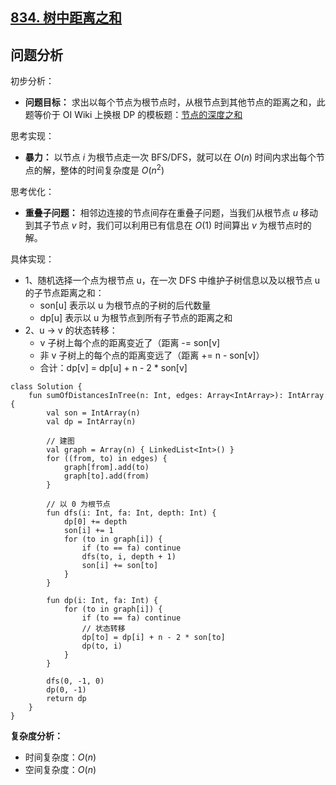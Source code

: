 ## [834. 树中距离之和](https://leetcode.cn/problems/sum-of-distances-in-tree/description/)

## 问题分析

初步分析：

- **问题目标：** 求出以每个节点为根节点时，从根节点到其他节点的距离之和，此题等价于 OI Wiki 上换根 DP 的模板题：[节点的深度之和](https://oi-wiki.org/dp/tree/#%E6%8D%A2%E6%A0%B9-dp)

思考实现：

- **暴力：** 以节点 $i$ 为根节点走一次 BFS/DFS，就可以在 $O(n)$ 时间内求出每个节点的解，整体的时间复杂度是 $O(n^2)$

思考优化：

- **重叠子问题：** 相邻边连接的节点间存在重叠子问题，当我们从根节点 $u$ 移动到其子节点 $v$ 时，我们可以利用已有信息在 $O(1)$ 时间算出 $v$ 为根节点时的解。

具体实现：

- 1、随机选择一个点为根节点 u，在一次 DFS 中维护子树信息以及以根节点 u 的子节点距离之和：
  - son[u] 表示以 u 为根节点的子树的后代数量
  - dp[u] 表示以 u 为根节点到所有子节点的距离之和
- 2、u -> v 的状态转移：
  - v 子树上每个点的距离变近了（距离 -= son[v]
  - 非 v 子树上的每个点的距离变远了（距离 += n - son[v]）
  - 合计：dp[v] = dp[u] + n - 2 * son[v]
 
```
class Solution {
    fun sumOfDistancesInTree(n: Int, edges: Array<IntArray>): IntArray {
        val son = IntArray(n)
        val dp = IntArray(n)

        // 建图
        val graph = Array(n) { LinkedList<Int>() }
        for ((from, to) in edges) {
            graph[from].add(to)
            graph[to].add(from)
        }

        // 以 0 为根节点
        fun dfs(i: Int, fa: Int, depth: Int) {
            dp[0] += depth
            son[i] += 1
            for (to in graph[i]) {
                if (to == fa) continue
                dfs(to, i, depth + 1)
                son[i] += son[to]
            }
        }

        fun dp(i: Int, fa: Int) {
            for (to in graph[i]) {
                if (to == fa) continue
                // 状态转移
                dp[to] = dp[i] + n - 2 * son[to]
                dp(to, i)
            }
        }

        dfs(0, -1, 0)
        dp(0, -1)
        return dp
    }
}
```

**复杂度分析：**
- 时间复杂度：$O(n)$
- 空间复杂度：$O(n)$
